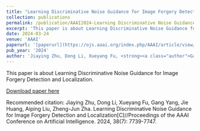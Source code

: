 ```yaml
---
title: "Learning Discriminative Noise Guidance for Image Forgery Detection and Localization"
collection: publications
permalink: /publication/AAAI2024-Learning Discriminative Noise Guidance for Image Forgery Detection and Localization 
excerpt: 'This paper is about Learning Discriminative Noise Guidance for Image Forgery Detection and Localization.'
date: 2024-03-24
venue: 'AAAI'
paperurl: '[paperurl](https://ojs.aaai.org/index.php/AAAI/article/view/28608)'
pub_year: '2024'
author: 'Jiaying Zhu, Dong Li, Xueyang Fu, <strong><a class="author">Gang Yang</a></strong>, Jie Huang, Aiping Liu, Zheng-Jun Zha'
---
```

This paper is about Learning Discriminative Noise Guidance for Image Forgery Detection and Localization. 

[Download paper here](https://ojs.aaai.org/index.php/AAAI/article/view/28608)

Recommended citation: Jiaying Zhu, Dong Li, Xueyang Fu, Gang Yang, Jie Huang, Aiping Liu, Zheng-Jun Zha. Learning Discriminative Noise Guidance for Image Forgery Detection and Localization[C]//Proceedings of the AAAI Conference on Artificial Intelligence. 2024, 38(7): 7739-7747.
